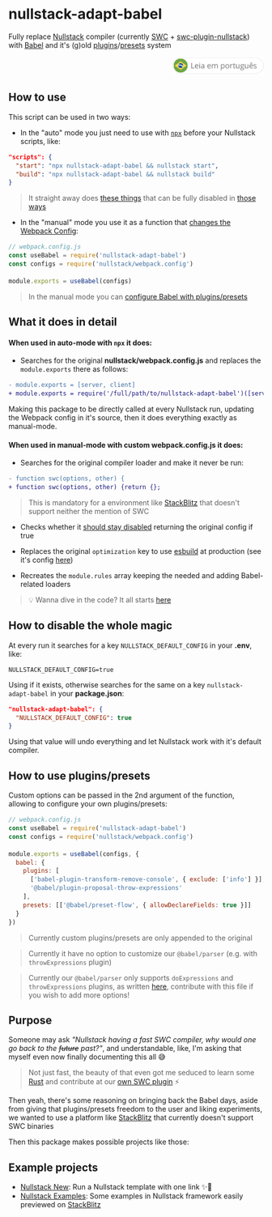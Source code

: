 # nullstack-adapt-babel

Fully replace [Nullstack](https://nullstack.app/) compiler (currently [SWC](https://swc.rs/) + [swc-plugin-nullstack](https://github.com/nullstack/swc-plugin-nullstack)) with [Babel](https://babeljs.io/) and it's (g)old [plugins](https://babeljs.io/docs/plugins)/[presets](https://babeljs.io/docs/presets) system

<div align="right">
  <a href="https://guiwriter.vercel.app/tech/nullstack-adapt-babel">
    <img src="https://raw.githubusercontent.com/GuiDevloper/multi-language-readme-template/master/.github/lg-button-pt.png" alt="pt-br" width="180px">
  </a>
</div>

## How to use

This script can be used in two ways:

- In the "auto" mode you just need to use with [`npx`](https://docs.npmjs.com/cli/v9/commands/npx) before your Nullstack scripts, like:

```json
"scripts": {
  "start": "npx nullstack-adapt-babel && nullstack start",
  "build": "npx nullstack-adapt-babel && nullstack build"
}
```

> It straight away does [these things](#what-it-does-in-detail) that can be fully disabled in [those ways](#how-to-disable-the-whole-magic)

- In the "manual" mode you use it as a function that [changes the Webpack Config](https://nullstack.app/how-to-customize-webpack):

```js
// webpack.config.js
const useBabel = require('nullstack-adapt-babel')
const configs = require('nullstack/webpack.config')

module.exports = useBabel(configs)
```

> In the manual mode you can [configure Babel with plugins/presets](#how-to-use-pluginspresets)

## What it does in detail

#### When used in auto-mode with `npx` it does:

- Searches for the original **nullstack/webpack.config.js** and replaces the `module.exports` there as follows:

```diff
- module.exports = [server, client]
+ module.exports = require('/full/path/to/nullstack-adapt-babel')([server, client])
```

Making this package to be directly called at every Nullstack run, updating the Webpack config in it's source, then it does everything exactly as manual-mode.

#### When used in manual-mode with custom **webpack.config.js** it does:

- Searches for the original compiler loader and make it never be run:

```diff
- function swc(options, other) {
+ function swc(options, other) {return {};
```

> This is mandatory for a environment like [StackBlitz](https://stackblitz.com/) that doesn't support neither the mention of SWC

- Checks whether it [should stay disabled](#how-to-disable-the-whole-magic) returning the original config if true

- Replaces the original `optimization` key to use [esbuild](https://esbuild.github.io/) at production (see it's config [here](./src/utils/optimization.js))

- Recreates the `module.rules` array keeping the needed and adding Babel-related loaders

> 💡 Wanna dive in the code? It all starts [here](./src/index.ts)

## How to disable the whole magic

At every run it searches for a key `NULLSTACK_DEFAULT_CONFIG` in your **.env**, like:

```properties
NULLSTACK_DEFAULT_CONFIG=true
```

Using if it exists, otherwise searches for the same on a key `nullstack-adapt-babel` in your **package.json**:

```json
"nullstack-adapt-babel": {
  "NULLSTACK_DEFAULT_CONFIG": true
}
```

Using that value will undo everything and let Nullstack work with it's default compiler.

## How to use plugins/presets

Custom options can be passed in the 2nd argument of the function, allowing to configure your own plugins/presets:

```js
// webpack.config.js
const useBabel = require('nullstack-adapt-babel')
const configs = require('nullstack/webpack.config')

module.exports = useBabel(configs, {
  babel: {
    plugins: [
      ['babel-plugin-transform-remove-console', { exclude: ['info'] }],
      '@babel/plugin-proposal-throw-expressions'
    ],
    presets: [['@babel/preset-flow', { allowDeclareFields: true }]]
  }
})
```

> Currently custom plugins/presets are only appended to the original

> Currently it have no option to customize our `@babel/parser` (e.g. with `throwExpressions` plugin)

> Currently our `@babel/parser` only supports `doExpressions` and `throwExpressions` plugins, as written [here](https://github.com/GuiDevloper/nullstack-adapters/blob/main/nullstack-adapt-babel/src/loaders/merged/merged-utils.ts#L94), contribute with this file if you wish to add more options!

## Purpose

Someone may ask _"Nullstack having a fast SWC compiler, why would one go back to the ~~future~~ past?"_, and understandable, like, I'm asking that myself even now finally documenting this all 😅

> Not just fast, the beauty of that even got me seduced to learn some [Rust](https://rust-lang.org/) and contribute at our [own SWC plugin](https://github.com/nullstack/swc-plugin-nullstack) ⚡

Then yeah, there's some reasoning on bringing back the Babel days, aside from giving that plugins/presets freedom to the user and liking experiments, we wanted to use a platform like [StackBlitz](https://stackblitz.com/) that currently doesn't support SWC binaries

Then this package makes possible projects like those:

## Example projects

- [Nullstack New](https://github.com/GuiDevloper/nullstack-new): Run a Nullstack template with one link ✨🚀
- [Nullstack Examples](https://github.com/GuiDevloper/nullstack-examples): Some examples in Nullstack framework easily previewed on [StackBlitz](https://stackblitz.com/)
